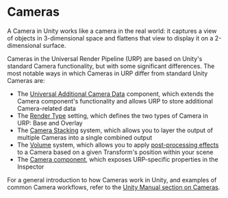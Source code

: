 # Cameras

A Camera in Unity works like a camera in the real world: it captures a view of objects in 3-dimensional space and flattens that view to display it on a 2-dimensional surface.

Cameras in the Universal Render Pipeline (URP) are based on Unity's standard Camera functionality, but with some significant differences. The most notable ways in which Cameras in URP differ from standard Unity Cameras are:

* The [Universal Additional Camera Data](universal-additional-camera-data.md) component, which extends the Camera component's functionality and allows URP to store additional Camera-related data
* The [Render Type](camera-types-and-render-type.md) setting, which defines the two types of Camera in URP: Base and Overlay
* The [Camera Stacking](camera-stacking.md) system, which allows you to layer the output of multiple Cameras into a single combined output
* The [Volume](Volumes.md) system, which allows you to apply [post-processing effects](integration-with-post-processing.md) to a Camera based on a given Transform's position within your scene
* The [Camera component](camera-component-reference.md), which exposes URP-specific properties in the Inspector

For a general introduction to how Cameras work in Unity, and examples of common Camera workflows, refer to the [Unity Manual section on Cameras](https://docs.unity3d.com/Manual/CamerasOverview.html).
